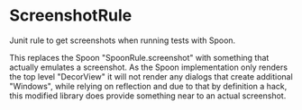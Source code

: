 # ScreenshotRule

Junit rule to get screenshots when running tests with Spoon.

This replaces the Spoon "SpoonRule.screenshot" with something that actually emulates a screenshot. As the Spoon implementation only renders the top level "DecorView" it will not render any dialogs that create additional "Windows", while relying on reflection and due to that by definition a hack, this modified library does provide something near to an actual screenshot.
